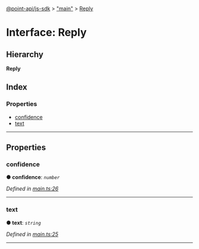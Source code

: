 [@point-api/js-sdk](../README.md) > ["main"](../modules/_main_.md) > [Reply](../interfaces/_main_.reply.md)

# Interface: Reply

## Hierarchy

**Reply**

## Index

### Properties

* [confidence](_main_.reply.md#confidence)
* [text](_main_.reply.md#text)

---

## Properties

<a id="confidence"></a>

###  confidence

**● confidence**: *`number`*

*Defined in [main.ts:26](https://github.com/PointMail/point-api/blob/d8bea08/src/main.ts#L26)*

___
<a id="text"></a>

###  text

**● text**: *`string`*

*Defined in [main.ts:25](https://github.com/PointMail/point-api/blob/d8bea08/src/main.ts#L25)*

___

